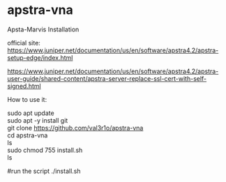 # apstra-vna
Apsta-Marvis Installation

official site:
https://www.juniper.net/documentation/us/en/software/apstra4.2/apstra-setup-edge/index.html 

https://www.juniper.net/documentation/us/en/software/apstra4.2/apstra-user-guide/shared-content/apstra-server-replace-ssl-cert-with-self-signed.html

How to use it:

sudo apt update <br>
sudo apt -y install git <br>
git clone https://github.com/val3r1o/apstra-vna <br>
cd apstra-vna <br>
ls <br>
sudo chmod 755 install.sh <br>
ls <br>

#run the script
./install.sh

